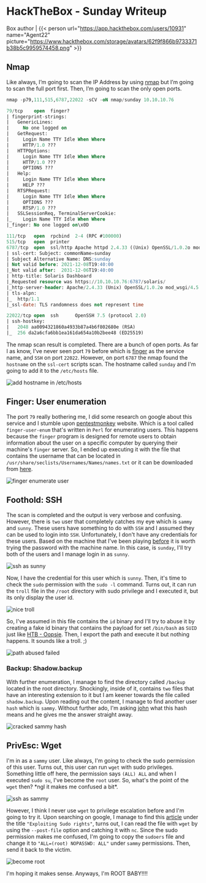 # HackTheBox - Sunday Writeup


Box author | {{< person url="https://app.hackthebox.com/users/10931" name="Agent22" picture="https://www.hackthebox.com/storage/avatars/62f9f866b9733371b38b5c9959574458.png" >}}

<!--more-->

## Nmap
Like always, I’m going to scan the IP Address by using [nmap](https://nmap.org/) but I’m going to scan the full port first. Then, I’m going to scan the only open ports.

```sql
nmap -p79,111,515,6787,22022 -sCV -oN nmap/sunday 10.10.10.76

79/tcp    open  finger?
| fingerprint-strings: 
|   GenericLines: 
|     No one logged on
|   GetRequest: 
|     Login Name TTY Idle When Where
|     HTTP/1.0 ???
|   HTTPOptions: 
|     Login Name TTY Idle When Where
|     HTTP/1.0 ???
|     OPTIONS ???
|   Help: 
|     Login Name TTY Idle When Where
|     HELP ???
|   RTSPRequest: 
|     Login Name TTY Idle When Where
|     OPTIONS ???
|     RTSP/1.0 ???
|   SSLSessionReq, TerminalServerCookie: 
|_    Login Name TTY Idle When Where
|_finger: No one logged on\x0D

111/tcp   open  rpcbind  2-4 (RPC #100000)
515/tcp   open  printer
6787/tcp  open  ssl/http Apache httpd 2.4.33 ((Unix) OpenSSL/1.0.2o mod_wsgi/4.5.1 Python/2.7.14)
| ssl-cert: Subject: commonName=sunday
| Subject Alternative Name: DNS:sunday
| Not valid before: 2021-12-08T19:40:00
|_Not valid after:  2031-12-06T19:40:00
| http-title: Solaris Dashboard
|_Requested resource was https://10.10.10.76:6787/solaris/
|_http-server-header: Apache/2.4.33 (Unix) OpenSSL/1.0.2o mod_wsgi/4.5.1 Python/2.7.14
| tls-alpn: 
|_  http/1.1
|_ssl-date: TLS randomness does not represent time

22022/tcp open  ssh      OpenSSH 7.5 (protocol 2.0)
| ssh-hostkey: 
|   2048 aa0094321860a4933b87a4b6f802680e (RSA)
|_  256 da2a6cfa6bb1ea161da654a10b2bee48 (ED25519)
```

The nmap scan result is completed. There are a bunch of open ports. As far I as know, I've never seen port `79` before which is [finger](https://www.grc.com/port_79.htm) as the service name, and `SSH` on port `22022`. However, on port `6787` the nmap found the `hostname` on the `ssl-cert` scripts scan. The hostname called `sunday` and I'm going to add it to the `/etc/hosts` file. 

![add hostname in /etc/hosts](etc-hosts.png "add hostname in /etc/hosts")

## Finger: User enumeration
The port `79` really bothering me, I did some research on google about this service and I stumble upon [pentestmonkey](https://pentestmonkey.net/tools/user-enumeration/finger-user-enum) website. Which is a tool called `finger-user-enum` that's written in `Perl` for enumerating users. This happens because the `finger` program is designed for remote users to obtain information about the user on a specific computer by querying their machine's `finger` server. So, I ended up executing it with the file that contains the username that can be located in `/usr/share/seclists/Usernames/Names/names.txt` or it can be downloaded from [here](https://raw.githubusercontent.com/danielmiessler/SecLists/master/Usernames/Names/names.txt).

![finger enumerate user](run-finger-user-enum.png "finger enumerate user")

## Foothold: SSH
The scan is completed and the output is very verbose and confusing. However, there is `two` user that completely catches my eye which is `sammy` and `sunny`. These users have something to do with `SSH` and I assumed they can be used to login into `SSH`. Unfortunately, I don't have any credentials for these users.  Based on the machine that I've been playing [before](https://shafiqaiman.com/posts/htb/nibbles/) it is worth trying the password with the machine name. In this case, is `sunday`, I'll try both of the users and I manage login in as `sunny`.

![ssh as sunny](ssh-sunny.png "ssh as sunny")

Now, I have the credential for this user which is `sunny`. Then, it's time to check the `sudo` permission with the `sudo -l` command. Turns out, it can run the `troll` file in the `/root` directory with sudo privilege and I executed it, but its only display the user id. 

![nice troll](run-sudo-troll.png "nice troll")

So, I've assumed in this file contains the `id` binary and I'll try to abuse it by creating a fake id binary that contains the payload for set `/bin/bash` as `SUID` just like [HTB - Oopsie](https://shafiqaiman.com/posts/htb/oopsie/#relative-path-abused). Then, I export the path and execute it but nothing happens. It sounds like a troll. ;)

![path abused failed](path-abused-with-id.png "path abused failed")

### Backup: Shadow.backup
With further enumeration, I manage to find the directory called `/backup` located in the root directory. Shockingly, inside of it, contains `two` files that have an interesting extension to it but I am keener towards the file called `shadow.backup`. Upon reading out the content, I manage to find another user `hash` which is `sammy`. Without further ado, I'm asking [john](https://www.openwall.com/john/) what this hash means and he gives me the answer straight away.

![cracked sammy hash](john-sammy.png "cracked sammy hash")

## PrivEsc: Wget
I'm in as a `sammy` user. Like always, I'm going to check the sudo permission of this user. Turns out, this user can run `wget`  with sudo privileges. Something little off here, the permission says `(ALL) ALL` and when I executed `sudo su`, I've become the `root` user. So, what's the point of the `wget` then? \*ngl it makes me confused a bit*\. 

![ssh as sammy](ssh-sammy.png "ssh as sammy")

However, I think I never use `wget` to privilege escalation before and I'm going to try it. Upon searching on google, I manage to find this [article](https://www.hackingarticles.in/linux-for-pentester-wget-privilege-escalation/) under the title `"Exploiting Sudo rights"`, turns out, I can read the file with `wget` by using the `--post-file` option and catching it with `nc`. Since the sudo permission makes me confused, I'm going to copy the `sudoers` file and change it to `"ALL=(root) NOPASSWD: ALL"` under `sammy` permissions. Then, send it back to the victim.

![become root](me-root.png "become root")

I'm hoping it makes sense. Anyways, I'm ROOT BABY!!!!
